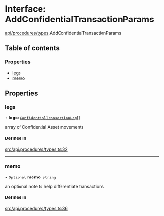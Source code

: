 # Interface: AddConfidentialTransactionParams

[api/procedures/types](../wiki/api.procedures.types).AddConfidentialTransactionParams

## Table of contents

### Properties

- [legs](../wiki/api.procedures.types.AddConfidentialTransactionParams#legs)
- [memo](../wiki/api.procedures.types.AddConfidentialTransactionParams#memo)

## Properties

### legs

• **legs**: [`ConfidentialTransactionLeg`](../wiki/api.procedures.types.ConfidentialTransactionLeg)[]

array of Confidential Asset movements

#### Defined in

[src/api/procedures/types.ts:32](https://github.com/PolymeshAssociation/polymesh-private-sdk/blob/dd40dc5f/src/api/procedures/types.ts#L32)

___

### memo

• `Optional` **memo**: `string`

an optional note to help differentiate transactions

#### Defined in

[src/api/procedures/types.ts:36](https://github.com/PolymeshAssociation/polymesh-private-sdk/blob/dd40dc5f/src/api/procedures/types.ts#L36)
